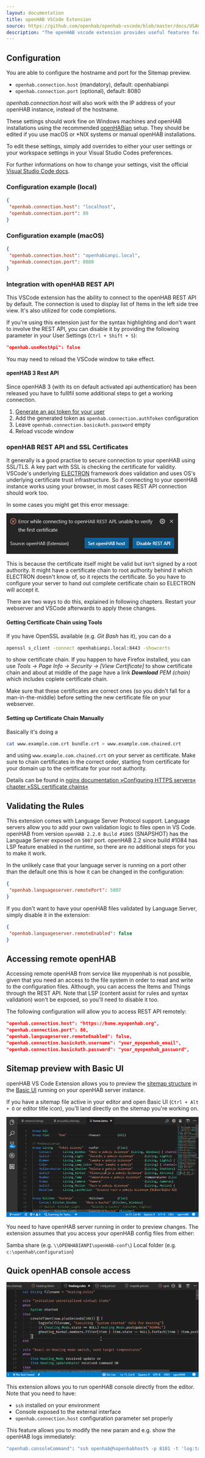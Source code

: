 ```yaml
---
layout: documentation
title: openHAB VSCode Extension
source: https://github.com/openhab/openhab-vscode/blob/master/docs/USAGE.md
description: "The openHAB vscode extension provides useful features for configuration and maintenance of your openHAB environment."
---
```


## Configuration

You are able to configure the hostname and port for the Sitemap preview.

- `openhab.connection.host` (mandatory), default: openhabianpi
- `openhab.connection.port` (optional), default: 8080

*openhab.connection.host* will also work with the IP address of your openHAB instance, instead of the hostname.

These settings should work fine on Windows machines and openHAB installations using the recommended [openHABian](https://www.openhab.org/docs/installation/openhabian.html) setup.
They should be edited if you use macOS or &ast;NIX systems or manual openHAB installations.

To edit these settings, simply add overrides to either your user settings or your workspace settings in your Visual Studio Codes preferences.

For further informations on how to change your settings, visit the official [Visual Studio Code docs](https://code.visualstudio.com/docs/getstarted/settings).

### Configuration example (local)

```json
{
 "openhab.connection.host": "localhost",
 "openhab.connection.port": 80
}
```

### Configuration example (macOS)

```json
{
 "openhab.connection.host": "openhabianpi.local",
 "openhab.connection.port": 8080
}
```

### Integration with openHAB REST API

This VSCode extension has the ability to connect to the openHAB REST API by default.
The connection is used to display list of Items in the left side tree view.
It's also utilized for code completions.

If you're using this extension just for the syntax highlighting
and don't want to involve the REST API, you can disable it by providing
the following parameter in your User Settings (`Ctrl + Shift + S`):

```json
"openhab.useRestApi": false
```

You may need to reload the VSCode window to take effect.

#### openHAB 3 Rest API

Since openHAB 3 (with its on default activated api authentication) has been released you have to fulllfil some additional steps to get a working connection.

1. [Generate an api token for your user](https://www.openhab.org/docs/configuration/apitokens.html)
2. Add the generated token as `openhab.connection.authToken` configuration
3. Leave `openhab.connection.basicAuth.password` empty
4. Reload vscode window

### openHAB REST API and SSL Certificates

It generally is a good practise to secure connection to your openHAB using SSL/TLS.
A key part with SSL is checking the certificate for validity.
VSCode's underlying [ELECTRON](https://electronjs.org/) framework does validation and uses OS's underlying certificate trust infrastructure.
So if connecting to your openHAB instance works using your browser, in most cases REST API connection should work too.

In some cases you might get this error message:

![Error while connection to openHAB REST API. unable to verify the first certificate](images/openhab-error-rest-first-certificate.png)

This is because the certificate itself might be valid but isn't signed by a root authority.
It might have a certificate chain to root authority behind it which ELECTRON doesn't know of, so it rejects the certificate.
So you have to configure your server to hand out complete certificate chain so ELECTRON will accept it.

There are two ways to do this, explained in following chapters.
Restart your webserver and VSCode afterwards to apply these changes.

#### Getting Certificate Chain using Tools

If you have OpenSSL available (e.g. *Git Bash* has it), you can do a

```bash
openssl s_client -connect openhabianpi.local:8443 -showcerts
```

to show certificate chain.
If you happen to have Firefox installed, you can use *Tools -> Page Info -> Security -> [View Certificate]* to show certificate chain and about at middle of the page have a link ***Download** PEM (chain)* which includes coplete certificate chain.

Make sure that these certificates are correct ones (so you didn't fall for a man-in-the-middle) before setting the new certificate file on your webserver.

#### Setting up Certificate Chain Manually

Basically it's doing a

```bash
cat www.example.com.crt bundle.crt > www.example.com.chained.crt
```

and using ``www.example.com.chained.crt`` on your server as certificate.
Make sure to chain certificates in the correct order, starting from certificate for your domain up to the certificate for your root authority.

Details can be found in [nginx documentation »Configuring HTTPS servers« chapter »SSL certificate chains«](https://nginx.org/en/docs/http/configuring_https_servers.html#chains)

## Validating the Rules

This extension comes with Language Server Protocol support.
Language servers allow you to add your own validation logic to files open in VS Code.
openHAB from version `openHAB 2.2.0 Build #1065` (SNAPSHOT) has the Language Server exposed on `5007` port.
openHAB 2.2 since build #1084 has LSP feature enabled in the runtime, so there are no additional steps for you to make it work.

In the unlikely case that your language server is running on a port other than the default one this is how it can be changed in the configuration:

```json
{
 "openhab.languageserver.remotePort": 5007
}
```

If you don't want to have your openHAB files validated by Language Server, simply disable it in the extension:

```json
{
 "openhab.languageserver.remoteEnabled": false
}
```

## Accessing remote openHAB

Accessing remote openHAB from service like myopenhab is not possible, given that you need an access to the file system in order to read and write to the configuration files.
Although, you can access the Items and Things through the REST API.
Note that LSP (content assist for rules and syntax validation) won't be exposed, so you'll need to disable it too.

The following configuration will allow you to access REST API remotely:

```json
"openhab.connection.host": "https://home.myopenhab.org",
"openhab.connection.port": 80,
"openhab.languageserver.remoteEnabled": false,
"openhab.connection.basicAuth.username": "your_myopenhab_email",
"openhab.connection.basicAuth.password": "your_myopenhab_password",
```

## Sitemap preview with Basic UI

openHAB VS Code Extension allows you to preview the [sitemap structure](https://www.openhab.org/docs/configuration/sitemaps.html) in the [Basic UI](https://www.openhab.org/docs/configuration/ui/basic/) running on your openHAB server instance.

If you have a sitemap file active in your editor and open Basic UI (`Ctrl + Alt + O` or editor title icon), you'll land directly on the sitemap you're working on.

![Intelligent sitemap preview](images/openhab-sitemap.gif)

You need to have openHAB server running in order to preview changes.
The extension assumes that you access your openHAB config files from either:

Samba share (e.g. `\\OPENHABIANPI\openHAB-conf\`)
Local folder (e.g. `c:\openhab\configuration`)

## Quick openHAB console access

![Quick openHAB console access](images/openhab-console.gif)

This extension allows you to run openHAB console directly from the editor.
Note that you need to have:

- `ssh` installed on your environment
- Console exposed to the external interface
- `openhab.connection.host` configuration parameter set properly

This feature allows you to modify the new param and e.g. show the openHAB logs immediately:

```bash
"openhab.consoleCommand": "ssh openhab@%openhabhost% -p 8101 -t 'log:tail'",
```
